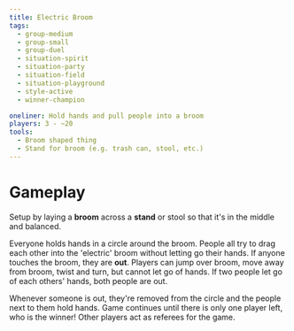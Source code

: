 ```yaml
---
title: Electric Broom
tags:
  - group-medium
  - group-small
  - group-duel
  - situation-spirit
  - situation-party
  - situation-field
  - situation-playground
  - style-active
  - winner-champion

oneliner: Hold hands and pull people into a broom
players: 3 - ~20
tools:
  - Broom shaped thing
  - Stand for broom (e.g. trash can, stool, etc.)
---
```

# Gameplay
Setup by laying a **broom** across a **stand** or stool so that it's in the middle and balanced.

Everyone holds hands in a circle around the broom.
People all try to drag each other into the 'electric' broom without letting go their hands.
If anyone touches the broom, they are **out**.
Players can jump over broom, move away from broom, twist and turn, but cannot let go of hands. 
If two people let go of each others' hands, both people are out.

Whenever someone is out, they're removed from the circle and the people next to them hold hands.
Game continues until there is only one player left, who is the winner!
Other players act as referees for the game.
